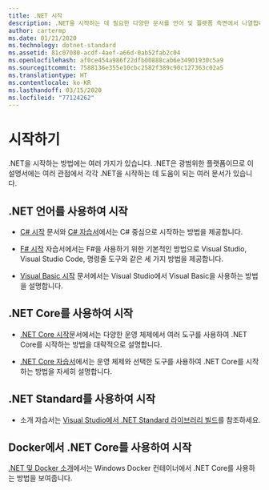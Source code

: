 ```yaml
---
title: .NET 시작
description: .NET을 시작하는 데 필요한 다양한 문서를 언어 및 플랫폼 측면에서 나열합니다.
author: cartermp
ms.date: 01/21/2020
ms.technology: dotnet-standard
ms.assetid: 81c07080-acdf-4aef-a66d-0ab52fab2c04
ms.openlocfilehash: af0ce454a986f22dfb00888cab6e34901930c5a9
ms.sourcegitcommit: 7588136e355e10cbc2582f389c90c127363c02a5
ms.translationtype: HT
ms.contentlocale: ko-KR
ms.lasthandoff: 03/15/2020
ms.locfileid: "77124262"
---
```

# <a name="get-started"></a>시작하기

.NET을 시작하는 방법에는 여러 가지가 있습니다. .NET은 광범위한 플랫폼이므로 이 설명서에는 여러 관점에서 각각 .NET을 시작하는 데 도움이 되는 여러 문서가 있습니다.

## <a name="get-started-using-net-languages"></a>.NET 언어를 사용하여 시작

* [C# 시작](../csharp/getting-started/index.md) 문서와 [C# 자습서](../csharp/tutorials/index.md)에서는 C# 중심으로 시작하는 방법을 제공합니다.

* [F# 시작](../fsharp/get-started/index.md) 자습서에서는 F#을 사용하기 위한 기본적인 방법으로 Visual Studio, Visual Studio Code, 명령줄 도구와 같은 세 가지 방법을 제공합니다.

* [Visual Basic 시작](../visual-basic/getting-started/index.md) 문서에서는 Visual Studio에서 Visual Basic을 사용하는 방법을 설명합니다.

## <a name="get-started-using-net-core"></a>.NET Core를 사용하여 시작

* [.NET Core 시작](../core/get-started.md)문서에서는 다양한 운영 체제에서 여러 도구를 사용하여 .NET Core를 시작하는 방법을 대략적으로 설명합니다.

* [.NET Core 자습서](../core/tutorials/index.md)에서는 운영 체제와 선택한 도구를 사용하여 .NET Core를 시작하는 방법을 자세히 설명합니다.

## <a name="get-started-using-net-standard"></a>.NET Standard를 사용하여 시작

* 소개 자습서는 [Visual Studio에서 .NET Standard 라이브러리 빌드](../core/tutorials/library-with-visual-studio.md)를 참조하세요.

## <a name="get-started-using-net-core-on-docker"></a>Docker에서 .NET Core를 사용하여 시작

[.NET 및 Docker 소개](../core/docker/introduction.md)에서는 Windows Docker 컨테이너에서 .NET Core를 사용하는 방법을 보여줍니다.
